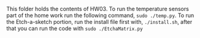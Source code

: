 This folder holds the contents of HW03. To run the temperature sensors part of the home work run the following command, `sudo ./temp.py`. To run the Etch-a-sketch portion, run the install file first with, `./install.sh`, after that you can run the code with `sudo ./EtchaMatrix.py`
